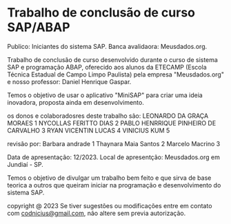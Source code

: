 # Trabalho de conclusão de curso SAP/ABAP
Publico: Iniciantes do sistema SAP.
Banca avalidaora: Meusdados.org.

  Trabalho de conclusão de curso desenvolvido durante o curso de sistema SAP e programação ABAP,
oferecido aos alunos da ETECAMP (Escola Técnica Estadual de Campo Limpo Paulista) pela empresa
"Meusdados.org" e nosso professor: Daniel Henrique Gaspar.

   Temos o objetivo de usar o aplicativo "MiniSAP" para criar uma ideia inovadora, proposta ainda
em desenvolvimento.

os donos e colaboradosres deste trabalho são:
LEONARDO DA GRAÇA MORAES 1
NYCOLLAS FERITTO DIAS 2
PABLO HENRRIQUE PINHEIRO DE CARVALHO 3
RYAN VICENTIN LUCAS 4
VINICIUS KUM 5

revisão por:
Barbara andrade 1
Thaynara Maia Santos 2
Marcelo Macrino 3

Data de apresentação: 12/2023.
Local de apresentção: Meusdados.org em Jundiaí - SP.

Temos o objetivo de divulgar um trabalho bem feito e que sirva de base teorica a outros que queiram iniciar na programação e desenvolvimento do sistema SAP.

copyright @ 2023
Se tiver sugestões ou modificações entre em contato com codnicius@gmail.com, não altere sem previa autorização.
